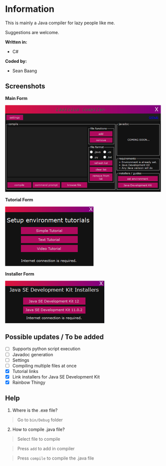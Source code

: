 # Information
This is mainly a Java compiler for lazy people like me.

Suggestions are welcome.

<b>Written in:</b>
- C#

<b>Coded by:</b>
- Sean Baang

## Screenshots
<b>Main Form</b>

<img src="screenshots/main.PNG"> 

<b>Tutorial Form</b>

<img src="screenshots/tuts.PNG"> 

<b>Installer Form</b>

<img src="screenshots/installers.PNG"> 

## Possible updates / To be added
- [ ] Supports python script execution
- [ ] Javadoc generation
- [ ] Settings
- [ ] Compiling multiple files at once
- [x] Tutorial links
- [x] Link installers for Java SE Development Kit
- [x] Rainbow Thingy

## Help

1. Where is the .exe file?
> Go to `bin/Debug` folder
2. How to compile .java file?
> Select file to compile

> Press `add` to add in compiler

> Press `compile` to compile the .java file
